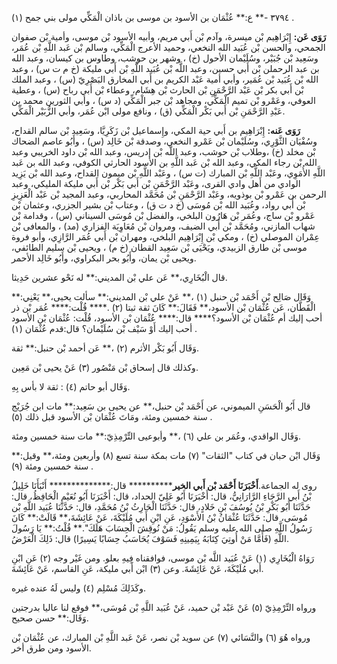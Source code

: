 ٣٧٩٤ -** ع:** عُثْمَان بن الأسود بن موسى بن باذان الْمَكِّي مولى بني جمح (١) .

**رَوَى عَن:** إِبْرَاهِيم بْن ميسرة، وآدم بْن أَبي مريم، وأبيه الأسود بْن موسى، وأمية بْن صفوان الجمحي، والحسن بْن عُبَيد الله النخعي، وحميد الأعرج الْمَكِّي، وسالم بْن عَبد اللَّهِ بْن عُمَر، وسَعِيد بْن جُبَيْر، وسُلَيْمان الأحول (خ) ، وشهر بن حوشب، وطاوس بن كيسان، وعبد الله بن عبد الرحملن بْن أَبي حسين، وعبد اللَّه بْن عُبَيد اللَّهِ بْن أَبي مليكة (خ م ت س) ، وعبد الله بْن عُبَيد بْن عُمَير، وأبي أمية عَبْد الكريم بن أَبي المخارق البَصْرِيّ (س) ، وعبد الملك بْن أَبي بكر بْن عَبْد الرَّحْمَنِ بْن الحارث بْن هِشَام، وعطاء بْن أَبي رباح (س) ، وعطية العوفي، وعَمْرو بْن تميم الْمَكِّي، ومجاهد بْن جبر الْمَكِّي (د س) ، وأبي الثورين محمد بن عَبْدِ الرَّحْمَنِ بْن أَبي بَكْر الْمَكِّي (ق) ، ونافع مولى ابْن عُمَر، وأبي الزُّبَيْر الْمَكِّي.

**رَوَى عَنه:** إِبْرَاهِيم بن أَبي حية المكي، وإِسماعيل بْن زَكَرِيَّا، وسَعِيد بْن سالم القداح، وسُفْيَان الثَّوْرِي، وسُلَيْمان بْن عَمْرو النخعي، وصدقة بْن خَالِد (س) ، وأَبُو عاصم الضحاك بْن مخلد (خ) ،وطلاب بْن حوشب، وعبد اللَّه بْن إدريس، وعبد الله بْن داود الخريبي وعبد الله بْن رجاء المكي، وعبد الله بْن عَبد اللَّهِ بن الأسود الحارثي الكوفي، وعبد الله بن عَبد اللَّهِ الأُمَوِي، وعَبْد اللَّهِ بْن المبارك (ت س) ، وعَبْد اللَّهِ بْن ميمون القداح، وعبد الله بْن يَزِيد الوادي من أَهل وادي القرى، وعَبْد الرَّحْمَنِ بْن أَبي بَكْر بْن أَبي مليكة المليكي، وعبد الرحمن بن عَمْرو بْن بوذويه، وعَبْد الرَّحْمَنِ بْن مُحَمَّد المحاربي، وعبد المجيد بْن عَبْد الْعَزِيزِ بْن أَبي رواد، وعُبَيد الله بْن مُوسَى (خ د ت ق) ، وعتاب بْن بشير الجزري، وعثمان بْن عَمْرو بْن ساج، وعُمَر بْن هَارُون البلخي، والفضل بْن مُوسَى السيناني (س) ، وقدامة بْن شهاب المازني، ومُحَمَّد بْن أَبي الضيف، ومروان بْن مُعَاوِيَة الفزاري (مد) ، والمعافى بْن عِمْران الموصلي (خ) ، ومكي بْن إِبْرَاهِيم البلخي، ومهران بْن أَبي عُمَر الرَّازِي، وأبو فروة موسى بْن طارق الزبيدي، ويَحْيَى بْن سَعِيد القطان (خ م) ، ويحيى بْن سليم الطائفي، ويحيى بْن يمان، وأَبُو بحر البكراوي، وأَبُو خَالِد الأحمر.

قال الْبُخَارِي،** عَن علي بْن المديني:** له نَحْو عشرين حَدِيثا.

وَقَال صَالِح بْن أَحْمَد بْن حنبل (١) ،** عَنْ علي بْن المديني:** سألت يحيى،** يَعْنِي:** الْقَطَّان، عَن عُثْمَان بْن الأسود،** فَقَالَ:** كَانَ ثقة ثبتا (٢) .**** قُلْت:**** عُمَر بْن ذر أحب إليك أم عُثْمَان بْن الأسود؟**** قال:**** عُثْمَان بْن الأسود، قُلْت: عُثْمَان بْن الأسود أحب إليك أَوْ سَيْف بْن سُلَيْمان؟ قال:قدم عُثْمَان (١) .

وَقَال أَبُو بَكْر الأثرم (٢) ،** عَن أحمد بْن حنبل:** ثقة.

وكذلك قال إسحاق بْن مَنْصُور (٣) عَنْ يحيى بْن مَعِين.

وَقَال أبو حاتم (٤) : ثقة لا بأس بِهِ.

قال أَبُو الْحَسَنِ الميموني، عن أَحْمَد بْن حنبل،** عن يحيى بن سَعِيد:** مات ابن جُرَيْج سنة خمسين ومئة، ومَاتَ عُثْمَان بْن الأسود قبل ذلك (٥) .

وَقَال الواقدي، وعُمَر بن علي (٦) ،** وأبوعيى التِّرْمِذِيّ:** مات سنة خمسين ومئة.

وَقَال ابْن حبان في كتاب "الثقات" (٧) مات بمكة سنة تسع (٨) وأربعين ومئة،** وقيل:** سنة خمسين ومئة (٩) .

روى له الجماعة.**أَخْبَرَنَا أَحْمَد بْن أَبي الخير************ قال:************** أَنْبَأَنَا خَلِيلُ بْنُ أَبي الرَّجَاءِ الرَّارَانِيُّ، قال: أَخْبَرَنَا أَبُو عَلِيّ الحداد، قال: أَخْبَرَنَا أَبُو نُعَيْمٍ الْحَافِظُ، قال: حَدَّثَنَا أَبُو بَكْرِ بْنُ يُوسُفَ بْنِ خَلادٍ، قال: حَدَّثَنَا الْحَارِثُ بْنُ مُحَمَّدِ، قال: حَدَّثَنَا عُبَيد اللَّهِ بْن مُوسَى، قال: حَدَّثَنَا عُثْمَانُ بْنُ الأَسْوَدِ، عَنِ ابْنِ أَبي مُلَيْكَةَ، عَنْ عَائِشَةَ،** قَالَتْ:** كَانَ رَسُولُ اللَّهِ صلى الله عليه وسلم يَقُولُ: مَنْ نُوقِشَ الْحِسَابَ هَلَكَ".** قُلْتُ:** يَا رَسُولَ اللَّهِ (فَأَمَّا مَنْ أُوتِيَ كِتَابَهُ بِيَمِينِهِ فَسَوْفَ يُحَاسَبُ حِسَابًا يَسِيرًا) قال: ذَلِكَ الْعَرْضُ.

رَوَاهُ الْبُخَارِي (١) عَنْ عُبَيد اللَّه بْن موسى، فوافقناه فِيهِ بعلو. ومن غَيْر وجه (٢) عَنِ ابْنِ أَبي مُلَيْكَةَ، عَنْ عَائِشَةَ. وعن (٣) ابْن أَبي مليكة، عَنِ القاسم، عَنْ عَائِشَةَ.

وكَذَلِكَ مُسْلِم (٤) وليس لَهُ عنده غيره.

ورواه التِّرْمِذِيّ (٥) عَنْ عَبْد بْن حميد، عَنْ عُبَيد اللَّهِ بْن مُوسَى،** فوقع لنا عاليا بدرجتين وَقَال:** حسن صحيح.

ورواه هُوَ (٦) والنَّسَائي (٧) عن سويد بْن نصر، عَنْ عَبد اللَّهِ بْن المبارك، عن عُثْمَان بْن الأسود ومن طرق أخر.